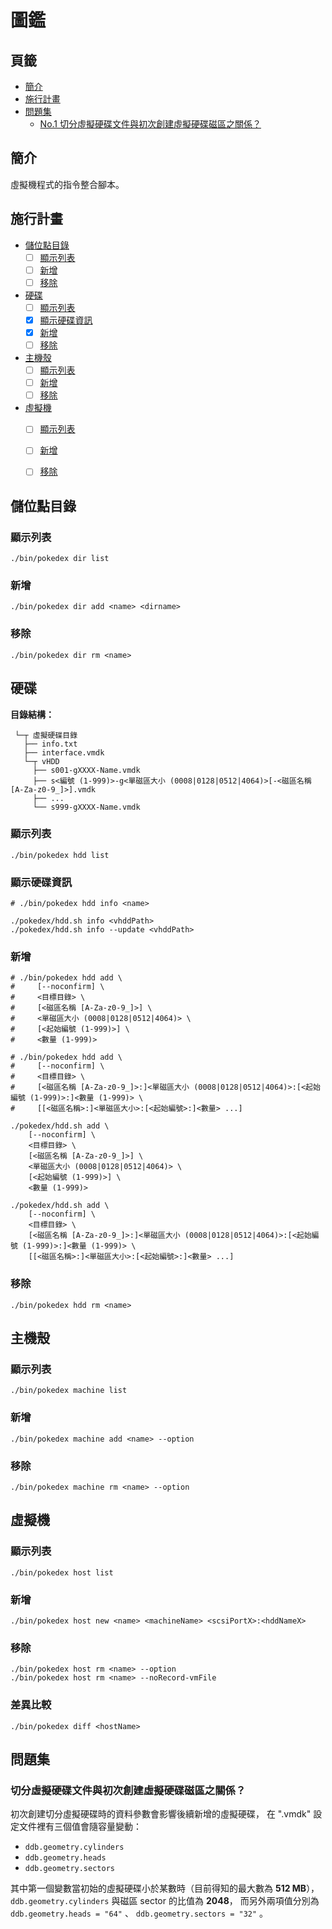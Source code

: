 圖鑑
=======


## 頁籤


* [簡介](#簡介)
* [施行計畫](#施行計畫)
* [問題集](#問題集)
  * [No.1 切分虛擬硬碟文件與初次創建虛擬硬碟磁區之關係？](#問題集-1)



## 簡介


虛擬機程式的指令整合腳本。



## 施行計畫


* [儲位點目錄](#儲位點目錄)
  * [ ] [顯示列表](#儲位點目錄-顯示列表)
  * [ ] [新增](#儲位點目錄-新增)
  * [ ] [移除](#儲位點目錄-移除)
* [硬碟](#硬碟)
  * [ ] [顯示列表](#硬碟-顯示列表)
  * [x] [顯示硬碟資訊](#硬碟-顯示硬碟資訊)
  * [x] [新增](#硬碟-新增)
  * [ ] [移除](#硬碟-移除)
* [主機殼](#主機殼)
  * [ ] [顯示列表](#主機殼-顯示列表)
  * [ ] [新增](#主機殼-新增)
  * [ ] [移除](#主機殼-移除)
* [虛擬機](#虛擬機)
  * [ ] [顯示列表](#虛擬機-顯示列表)
  * [ ] [新增](#虛擬機-新增)
  * [ ] [移除](#虛擬機-移除)



## 儲位點目錄


<a id="儲位點目錄-顯示列表"></a>
### 顯示列表


```
./bin/pokedex dir list
```



<a id="儲位點目錄-新增"></a>
### 新增


```
./bin/pokedex dir add <name> <dirname>
```



<a id="儲位點目錄-移除"></a>
### 移除


```
./bin/pokedex dir rm <name>
```


## 硬碟


**目錄結構：**

```
 └─┬ 虛擬硬碟目錄
   ├── info.txt
   ├── interface.vmdk
   └─┬ vHDD
     ├── s001-gXXXX-Name.vmdk
     ├── s<編號 (1-999)>-g<單磁區大小 (0008|0128|0512|4064)>[-<磁區名稱 [A-Za-z0-9_]>].vmdk
     ├── ...
     └── s999-gXXXX-Name.vmdk
```



<a id="硬碟-顯示列表"></a>
### 顯示列表


```
./bin/pokedex hdd list
```



<a id="硬碟-顯示硬碟資訊"></a>
### 顯示硬碟資訊


```
# ./bin/pokedex hdd info <name>

./pokedex/hdd.sh info <vhddPath>
./pokedex/hdd.sh info --update <vhddPath>
```



<a id="硬碟-新增"></a>
### 新增


```
# ./bin/pokedex hdd add \
#     [--noconfirm] \
#     <目標目錄> \
#     [<磁區名稱 [A-Za-z0-9_]>] \
#     <單磁區大小 (0008|0128|0512|4064)> \
#     [<起始編號 (1-999)>] \
#     <數量 (1-999)>

# ./bin/pokedex hdd add \
#     [--noconfirm] \
#     <目標目錄> \
#     [<磁區名稱 [A-Za-z0-9_]>:]<單磁區大小 (0008|0128|0512|4064)>:[<起始編號 (1-999)>:]<數量 (1-999)> \
#     [[<磁區名稱>:]<單磁區大小>:[<起始編號>:]<數量> ...]

./pokedex/hdd.sh add \
    [--noconfirm] \
    <目標目錄> \
    [<磁區名稱 [A-Za-z0-9_]>] \
    <單磁區大小 (0008|0128|0512|4064)> \
    [<起始編號 (1-999)>] \
    <數量 (1-999)>

./pokedex/hdd.sh add \
    [--noconfirm] \
    <目標目錄> \
    [<磁區名稱 [A-Za-z0-9_]>:]<單磁區大小 (0008|0128|0512|4064)>:[<起始編號 (1-999)>:]<數量 (1-999)> \
    [[<磁區名稱>:]<單磁區大小>:[<起始編號>:]<數量> ...]
```



<a id="硬碟-移除"></a>
### 移除


```
./bin/pokedex hdd rm <name>
```



## 主機殼


<a id="主機殼-顯示列表"></a>
### 顯示列表


```
./bin/pokedex machine list
```



<a id="主機殼-新增"></a>
### 新增


```
./bin/pokedex machine add <name> --option
```



<a id="主機殼-移除"></a>
### 移除


```
./bin/pokedex machine rm <name> --option
```



## 虛擬機


<a id="虛擬機-顯示列表"></a>
### 顯示列表


```
./bin/pokedex host list
```



<a id="虛擬機-新增"></a>
### 新增


```
./bin/pokedex host new <name> <machineName> <scsiPortX>:<hddNameX>
```



<a id="虛擬機-移除"></a>
### 移除


```
./bin/pokedex host rm <name> --option
./bin/pokedex host rm <name> --noRecord-vmFile
```



### 差異比較


```
./bin/pokedex diff <hostName>
```



## 問題集


<a id="問題集-1"></a>
### 切分虛擬硬碟文件與初次創建虛擬硬碟磁區之關係？


初次創建切分虛擬硬碟時的資料參數會影響後續新增的虛擬硬碟，
在 ".vmdk" 設定文件裡有三個值會隨容量變動：

  * `ddb.geometry.cylinders`
  * `ddb.geometry.heads`
  * `ddb.geometry.sectors`

其中第一個變數當初始的虛擬硬碟小於某數時（目前得知的最大數為 **512 MB**），
`ddb.geometry.cylinders` 與磁區 sector 的比值為 **2048**，
而另外兩項值分別為
`ddb.geometry.heads = "64"` 、 `ddb.geometry.sectors = "32"` 。

